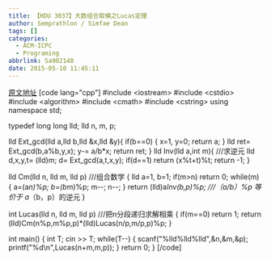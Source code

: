 ```yaml
---
title: 【HDU 3037】大数组合取模之Lucas定理
author: Semprathlon / Simfae Dean
tags: []
categories:
  - ACM-ICPC
  - Programing
abbrlink: 5a902148
date: 2015-05-10 11:45:11
---
```

[原文地址](http://www.cnblogs.com/kane0526/archive/2012/12/16/2820789.html)
[code lang="cpp"]
#include &lt;iostream&gt;
#include &lt;cstdio&gt;
#include &lt;algorithm&gt;
#include &lt;cmath&gt;
#include &lt;cstring&gt;
using namespace std;

typedef long long lld;
lld  n, m, p;

lld Ext_gcd(lld a,lld b,lld &amp;x,lld &amp;y){
   if(b==0) { x=1, y=0; return a; }
   lld ret= Ext_gcd(b,a%b,y,x);
   y-= a/b*x;
   return ret;
}
lld Inv(lld a,int m){   ///求逆元
   lld d,x,y,t= (lld)m;
   d= Ext_gcd(a,t,x,y);
   if(d==1) return (x%t+t)%t;
   return -1;
}

lld Cm(lld n, lld m, lld p)  ///组合数学
{
    lld a=1, b=1;
    if(m&gt;n) return 0;
    while(m)
    {
        a=(a*n)%p;
        b=(b*m)%p;
        m--;
        n--;
    }
    return (lld)a*Inv(b,p)%p;  ///（a/b）%p 等价于 a*（b，p）的逆元
}

int Lucas(lld n, lld m, lld p)  ///把n分段递归求解相乘
{
    if(m==0) return 1;
    return (lld)Cm(n%p,m%p,p)*(lld)Lucas(n/p,m/p,p)%p;
}

int main()
{
    int  T;
    cin &gt;&gt; T;
    while(T--)
    {
        scanf(&quot;%lld%lld%lld&quot;,&amp;n,&amp;m,&amp;p);
        printf(&quot;%d\n&quot;,Lucas(n+m,m,p));
    }
    return 0;
}
[/code]
